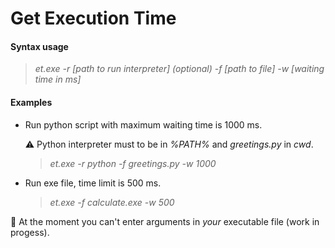 
# Get Execution Time

#### Syntax usage
> _et.exe -r [path to run interpreter] (optional) -f [path to file] -w [waiting time in ms]_

#### Examples
- Run python script with maximum waiting time is 1000 ms.

    ⚠️ Python interpreter must to be in _%PATH%_ and _greetings.py_ in _cwd_.
    >   _et.exe -r python -f greetings.py -w 1000_


- Run exe file, time limit is 500 ms.
    >   _et.exe -f calculate.exe -w 500_

🛑 At the moment you can't enter arguments in _your_ executable file (work in progess).

